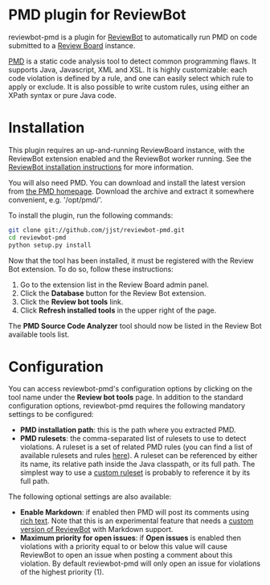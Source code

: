 PMD plugin for ReviewBot
========================

reviewbot-pmd is a plugin for [ReviewBot](https://github.com/reviewboard/ReviewBot) to automatically run PMD on code submitted to a [Review Board](https://www.reviewboard.org/) instance.

[PMD](http://pmd.sourceforge.net/) is a static code analysis tool to detect common programming flaws. It supports Java, Javascript, XML and XSL. It is highly customizable: each code violation is defined by a rule, and one can easily select which rule to apply or exclude. It is also possible to write custom rules, using either an XPath syntax or pure Java code.

Installation
============

This plugin requires an up-and-running ReviewBoard instance, with the ReviewBot extension enabled and the ReviewBot worker running. See the [ReviewBot installation instructions](https://github.com/reviewboard/ReviewBot#installation) for more information.

You will also need PMD. You can download and install the latest version from [the PMD homepage](http://pmd.sourceforge.net/). Download the archive and extract it somewhere convenient, e.g. '/opt/pmd/'.

To install the plugin, run the following commands:

```bash
git clone git://github.com/jjst/reviewbot-pmd.git
cd reviewbot-pmd
python setup.py install
```

Now that the tool has been installed, it must be registered with the Review Bot extension. To do so, follow these instructions:

1.  Go to the extension list in the Review Board admin panel.
2.  Click the **Database** button for the Review Bot extension.
3.  Click the **Review bot tools** link.
4.  Click **Refresh installed tools** in the upper right of the page.

The **PMD Source Code Analyzer** tool should now be listed in the Review Bot available tools list.

Configuration
=============

You can access reviewbot-pmd's configuration options by clicking on the tool name under the **Review bot tools** page. In addition to the standard configuration options, reviewbot-pmd requires the following mandatory settings to be configured:

* **PMD installation path**: this is the path where you extracted PMD.
* **PMD rulesets**: the comma-separated list of rulesets to use to detect violations. A ruleset is a set of related PMD rules (you can find a list of available rulesets and rules [here](http://pmd.sourceforge.net/pmd-5.1.1/rules/index.html)). A ruleset can be referenced by either its name, its relative path inside the Java classpath, or its full path. The simplest way to use a [custom ruleset](http://pmd.sourceforge.net/pmd-5.1.1/howtomakearuleset.html) is probably to reference it by its full path.

The following optional settings are also available:

* **Enable Markdown**: if enabled then PMD will post its comments using [rich text](https://www.reviewboard.org/docs/manual/2.0/users/markdown/). Note that this is an experimental feature that needs a [custom version of ReviewBot](https://github.com/jjst/ReviewBot/tree/markdown-support) with Markdown support.
* **Maximum priority for open issues**: if **Open issues** is enabled then violations with a priority equal to or below this value will cause ReviewBot to open an issue when posting a comment about this violation. By default reviewbot-pmd will only open an issue for violations of the highest priority (1).




